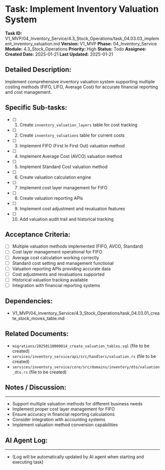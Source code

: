 # Task: Implement Inventory Valuation System

**Task ID:** V1_MVP/04_Inventory_Service/4.3_Stock_Operations/task_04.03.03_implement_inventory_valuation.md
**Version:** V1_MVP
**Phase:** 04_Inventory_Service
**Module:** 4.3_Stock_Operations
**Priority:** High
**Status:** Todo
**Assignee:**
**Created Date:** 2025-01-21
**Last Updated:** 2025-01-21

## Detailed Description:
Implement comprehensive inventory valuation system supporting multiple costing methods (FIFO, LIFO, Average Cost) for accurate financial reporting and cost management.

## Specific Sub-tasks:
- [ ] 1. Create `inventory_valuation_layers` table for cost tracking
- [ ] 2. Create `inventory_valuations` table for current costs
- [ ] 3. Implement FIFO (First In First Out) valuation method
- [ ] 4. Implement Average Cost (AVCO) valuation method
- [ ] 5. Implement Standard Cost valuation method
- [ ] 6. Create valuation calculation engine
- [ ] 7. Implement cost layer management for FIFO
- [ ] 8. Create valuation reporting APIs
- [ ] 9. Implement cost adjustment and revaluation features
- [ ] 10. Add valuation audit trail and historical tracking

## Acceptance Criteria:
- [ ] Multiple valuation methods implemented (FIFO, AVCO, Standard)
- [ ] Cost layer management operational for FIFO
- [ ] Average cost calculation working correctly
- [ ] Standard cost setting and management functional
- [ ] Valuation reporting APIs providing accurate data
- [ ] Cost adjustments and revaluations supported
- [ ] Historical valuation tracking available
- [ ] Integration with financial reporting systems

## Dependencies:
- V1_MVP/04_Inventory_Service/4.3_Stock_Operations/task_04.03.01_create_stock_moves_table.md

## Related Documents:
- `migrations/20250110000014_create_valuation_tables.sql` (file to be created)
- `services/inventory_service/api/src/handlers/valuation.rs` (file to be created)
- `services/inventory_service/core/src/domains/inventory/dto/valuation_dto.rs` (file to be created)

## Notes / Discussion:
---
* Support multiple valuation methods for different business needs
* Implement proper cost layer management for FIFO
* Ensure accuracy in financial reporting calculations
* Consider integration with accounting systems
* Implement valuation method conversion capabilities

## AI Agent Log:
---
* (Log will be automatically updated by AI agent when starting and executing task)